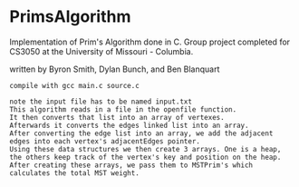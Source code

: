 # PrimsAlgorithm
Implementation of Prim's Algorithm done in C. Group project completed for CS3050 at the University of Missouri - Columbia. 

written by Byron Smith, Dylan Bunch, and Ben Blanquart

	compile with gcc main.c source.c
	
	note the input file has to be named input.txt
	This algorithm reads in a file in the openfile function.
	It then converts that list into an array of vertexes.
	Afterwards it converts the edges linked list into an array.
	After converting the edge list into an array, we add the adjacent edges into each vertex's adjacentEdges pointer.
	Using these data structures we then create 3 arrays. One is a heap, the others keep track of the vertex's key and position on the heap.
	After creating these arrays, we pass them to MSTPrim's which calculates the total MST weight.
